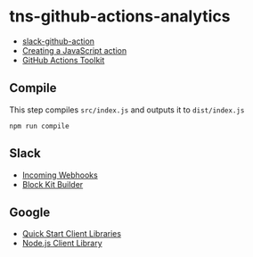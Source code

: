 # tns-github-actions-analytics

- [slack-github-action](https://github.com/slackapi/slack-github-action)
- [Creating a JavaScript action](https://docs.github.com/en/actions/creating-actions/creating-a-javascript-action)
- [GitHub Actions Toolkit](https://github.com/actions/toolkit)

## Compile

This step compiles `src/index.js` and outputs it to `dist/index.js`

```shell
npm run compile
```

## Slack

- [Incoming Webhooks](https://api.slack.com/apps/A079G5706QG/incoming-webhooks?success=1)
- [Block Kit Builder](https://app.slack.com/block-kit-builder/T070FFUDNH3#%7B%22blocks%22:%5B%7B%22type%22:%22section%22,%22text%22:%7B%22type%22:%22plain_text%22,%22text%22:%22This%20is%20a%20plain%20text%20section%20block.%22,%22emoji%22:true%7D%7D%5D%7D)

## Google

- [Quick Start Client Libraries](https://developers.google.com/analytics/devguides/config/admin/v1/quickstart-client-libraries)
- [Node.js Client Library](https://googleapis.dev/nodejs/analytics-admin/latest/index.html#installing-the-client-library)
